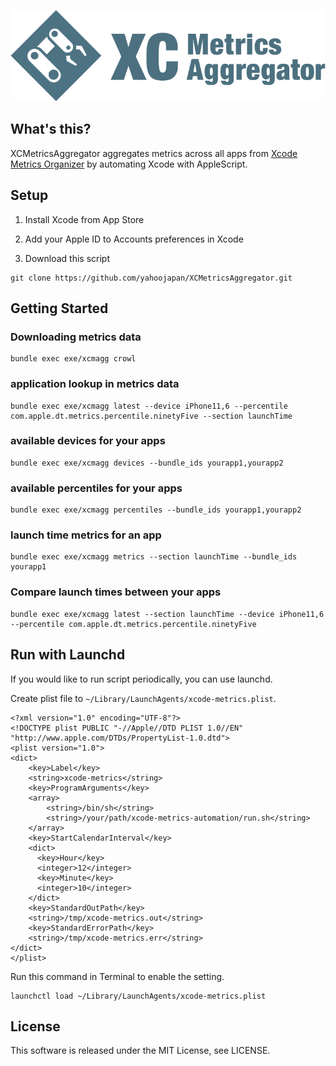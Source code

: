 ![](./assets/XCMetricsAggregator.png)

## What's this?

XCMetricsAggregator aggregates metrics across all apps from [Xcode Metrics Organizer](https://help.apple.com/xcode/mac/current/#/devb642b28ac) by automating Xcode with AppleScript.

## Setup

1. Install Xcode from App Store

2. Add your Apple ID to Accounts preferences in Xcode

3. Download this script
```
git clone https://github.com/yahoojapan/XCMetricsAggregator.git
```

## Getting Started

### Downloading metrics data 
```
bundle exec exe/xcmagg crowl
```

### application lookup in metrics data
```
bundle exec exe/xcmagg latest --device iPhone11,6 --percentile com.apple.dt.metrics.percentile.ninetyFive --section launchTime
```

### available devices for your apps
```
bundle exec exe/xcmagg devices --bundle_ids yourapp1,yourapp2
```

### available percentiles for your apps
```
bundle exec exe/xcmagg percentiles --bundle_ids yourapp1,yourapp2
```

### launch time metrics for an app
```
bundle exec exe/xcmagg metrics --section launchTime --bundle_ids yourapp1 
```

### Compare launch times between your apps
```
bundle exec exe/xcmagg latest --section launchTime --device iPhone11,6 --percentile com.apple.dt.metrics.percentile.ninetyFive
```


## Run with Launchd

If you would like to run script periodically, you can use launchd.

Create plist file to `~/Library/LaunchAgents/xcode-metrics.plist`. 

```
<?xml version="1.0" encoding="UTF-8"?>
<!DOCTYPE plist PUBLIC "-//Apple//DTD PLIST 1.0//EN" "http://www.apple.com/DTDs/PropertyList-1.0.dtd">
<plist version="1.0">
<dict>
    <key>Label</key>
    <string>xcode-metrics</string>
    <key>ProgramArguments</key>
    <array>
        <string>/bin/sh</string>
        <string>/your/path/xcode-metrics-automation/run.sh</string>
    </array>
    <key>StartCalendarInterval</key>
    <dict>
      <key>Hour</key>
      <integer>12</integer>
      <key>Minute</key>
      <integer>10</integer>
    </dict>
    <key>StandardOutPath</key>
    <string>/tmp/xcode-metrics.out</string>
    <key>StandardErrorPath</key>
    <string>/tmp/xcode-metrics.err</string>
</dict>
</plist>
```

Run this command in Terminal to enable the setting.

```
launchctl load ~/Library/LaunchAgents/xcode-metrics.plist
```

## License

This software is released under the MIT License, see LICENSE.
